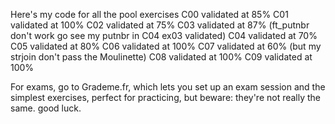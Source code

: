 Here's my code for all the pool exercises
C00 validated at 85%
C01 validated at 100%
C02 validated at 75%
C03 validated at 87% (ft_putnbr don't work go see my putnbr in C04 ex03 validated)
C04 validated at 70%
C05 validated at 80%
C06 validated at 100%
C07 validated at 60% (but my strjoin don't pass the Moulinette)
C08 validated at 100%
C09 validated at 100%

For exams, go to Grademe.fr, which lets you set up an exam session and the simplest exercises, perfect for practicing, but beware: they're not really the same.
good luck. 
